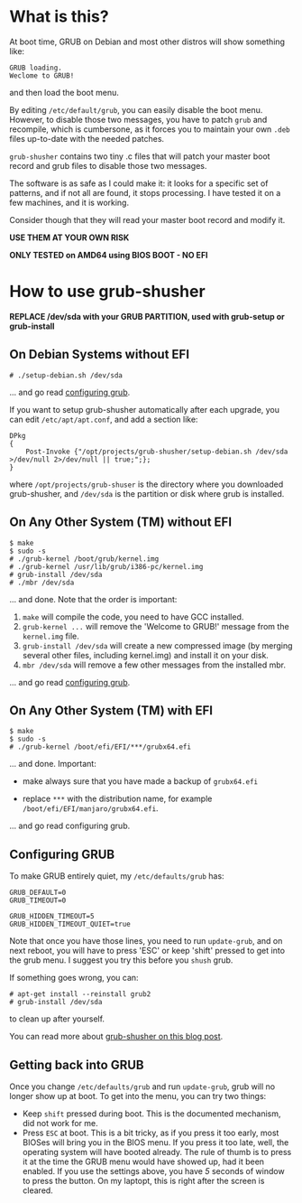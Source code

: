 What is this?
=============

At boot time, GRUB on Debian and most other distros will show something like:

    GRUB loading.
    Weclome to GRUB!

and then load the boot menu.

By editing `/etc/default/grub`, you can easily disable the boot menu. However,
to disable those two messages, you have to patch `grub` and recompile, which is
cumbersone, as it forces you to maintain your own `.deb` files up-to-date with
the needed patches.

`grub-shusher` contains two tiny .c files that will patch your master boot record
and grub files to disable those two messages.   

The software is as safe as I could make it: it looks for a specific set of patterns,
and if not all are found, it stops processing. I have tested it on a few machines,
and it is working.

Consider though that they will read your master boot record and modify it.

**USE THEM AT YOUR OWN RISK**

**ONLY TESTED on AMD64 using BIOS BOOT - NO EFI**


How to use grub-shusher
=======================

**REPLACE /dev/sda with your GRUB PARTITION, used with grub-setup or grub-install**


On Debian Systems without EFI
-----------------

    # ./setup-debian.sh /dev/sda

... and go read [configuring grub](#configuring-grub).

If you want to setup grub-shusher automatically after each upgrade, you
can edit `/etc/apt/apt.conf`, and add a section like:

    DPkg
    {
        Post-Invoke {"/opt/projects/grub-shusher/setup-debian.sh /dev/sda >/dev/null 2>/dev/null || true;";};
    }

where `/opt/projects/grub-shuser` is the directory where you downloaded grub-shusher, and `/dev/sda` is
the partition or disk where grub is installed.


On Any Other System (TM) without EFI
------------------------

    $ make
    $ sudo -s
    # ./grub-kernel /boot/grub/kernel.img
    # ./grub-kernel /usr/lib/grub/i386-pc/kernel.img
    # grub-install /dev/sda
    # ./mbr /dev/sda


... and done. Note that the order is important:

  1. `make` will compile the code, you need to have GCC installed.
  2. `grub-kernel ...` will remove the 'Welcome to GRUB!' message from the `kernel.img` file.
  3. `grub-install /dev/sda` will create a new compressed image
     (by merging several other files, including kernel.img) and install it on your disk.
  4. `mbr /dev/sda` will remove a few other messages from the installed mbr.

... and go read [configuring grub](#configuring-grub).

On Any Other System (TM) with EFI
------------------------

    $ make
    $ sudo -s
    # ./grub-kernel /boot/efi/EFI/***/grubx64.efi
    
... and done. Important: 

* make always sure that you have made a backup of `grubx64.efi`

* replace `***` with the distribution name, for example `/boot/efi/EFI/manjaro/grubx64.efi`.

... and go read configuring grub.

Configuring GRUB
----------------

To make GRUB entirely quiet, my `/etc/defaults/grub` has:

    GRUB_DEFAULT=0
    GRUB_TIMEOUT=0
     
    GRUB_HIDDEN_TIMEOUT=5
    GRUB_HIDDEN_TIMEOUT_QUIET=true

Note that once you have those lines, you need to run `update-grub`, and on next reboot,
you will have to press 'ESC' or keep 'shift' pressed to get into the grub menu. I suggest
you try this before you `shush` grub.

If something goes wrong, you can:

    # apt-get install --reinstall grub2
    # grub-install /dev/sda

to clean up after yourself.

You can read more about [grub-shusher on this blog post](http://rabexc.org/posts/grub-shush).

Getting back into GRUB
----------------------

Once you change `/etc/defaults/grub` and run `update-grub`, grub will no longer show up at
boot. To get into the menu, you can try two things:

   * Keep `shift` pressed during boot. This is the documented mechanism, did not work for me.
   * Press `ESC` at boot. This is a bit tricky, as if you press it too early, most BIOSes
     will bring you in the BIOS menu. If you press it too late, well, the operating system
     will have booted already. The rule of thumb is to press it at the time the GRUB menu
     would have showed up, had it been enabled. If you use the settings above, you have *5*
     seconds of window to press the button. On my laptopt, this is right after the screen
     is cleared.

